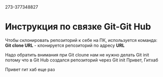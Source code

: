 273-377348827
# Инструкция по связке Git-Git Hub

Чтобы склонировать репозиторий к себе на ПК, используется команда:
**Git clone URL** - клонируется репозиторий по адресу **URL**

Надо обратить внимания при Git cloune нам не нужно делать Git init потому что в Git Hub создался репозиторий через Git init 
Привет, Гитхаб

Привет гит хаб еще раз

